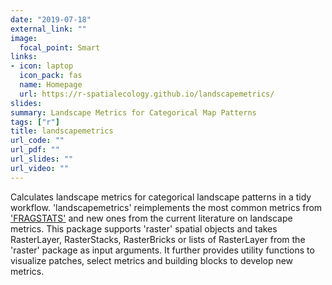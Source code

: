 ```yaml
---
date: "2019-07-18"
external_link: ""
image:
  focal_point: Smart
links:
- icon: laptop
  icon_pack: fas
  name: Homepage
  url: https://r-spatialecology.github.io/landscapemetrics/
slides:
summary: Landscape Metrics for Categorical Map Patterns
tags: ["r"]
title: landscapemetrics
url_code: ""
url_pdf: ""
url_slides: ""
url_video: ""
---
```


Calculates landscape metrics for categorical landscape patterns in a tidy workflow. 'landscapemetrics' reimplements the most common metrics from ['FRAGSTATS'](https://www.umass.edu/landeco/research/fragstats/fragstats.html) and new ones from the current literature on landscape metrics. This package supports 'raster' spatial objects and takes RasterLayer, RasterStacks, RasterBricks or lists of RasterLayer from the 'raster' package as input arguments. It further provides utility functions to visualize patches, select metrics and building blocks to develop new metrics.
